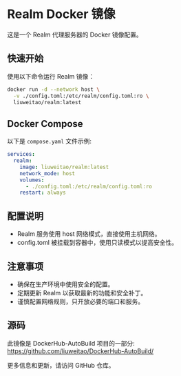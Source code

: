 # Realm Docker 镜像

这是一个 Realm 代理服务器的 Docker 镜像配置。

## 快速开始

使用以下命令运行 Realm 镜像：

```bash
docker run -d --network host \
  -v ./config.toml:/etc/realm/config.toml:ro \
  liuweitao/realm:latest
```

## Docker Compose

以下是 `compose.yaml` 文件示例:

```yaml
services:
  realm:
    image: liuweitao/realm:latest
    network_mode: host
    volumes:
      - ./config.toml:/etc/realm/config.toml:ro
    restart: always
```

## 配置说明

- Realm 服务使用 host 网络模式，直接使用主机网络。
- config.toml 被挂载到容器中，使用只读模式以提高安全性。

## 注意事项

- 确保在生产环境中使用安全的配置。
- 定期更新 Realm 以获取最新的功能和安全补丁。
- 谨慎配置网络规则，只开放必要的端口和服务。

## 源码

此镜像是 DockerHub-AutoBuild 项目的一部分:
https://github.com/liuweitao/DockerHub-AutoBuild/

更多信息和更新，请访问 GitHub 仓库。
